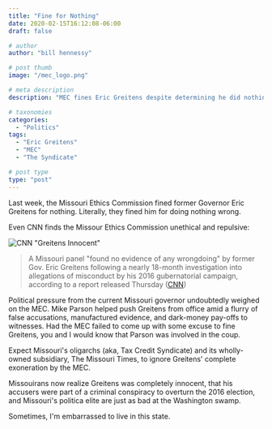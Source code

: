 ```yaml
---
title: "Fine for Nothing"
date: 2020-02-15T16:12:08-06:00
draft: false

# author
author: "bill hennessy"

# post thumb
image: "/mec_logo.png"

# meta description
description: "MEC fines Eric Greitens despite determining he did nothing wrong."

# taxonomies
categories: 
  - "Politics"
tags:
  - "Eric Greitens"
  - "MEC"
  - "The Syndicate"

# post type
type: "post"
---
```


Last week, the Missouri Ethics Commission fined former Governor Eric Greitens for nothing. Literally, they fined him for doing nothing wrong. 

Even CNN finds the Missour Ethics Commission unethical and repulsive:

![CNN "Greitens Innocent"](/images/cnn_greitens_mec.png)

> A Missouri panel "found no evidence of any wrongdoing" by former Gov. Eric Greitens following a nearly 18-month investigation into allegations of misconduct by his 2016 gubernatorial campaign, according to a report released Thursday ([CNN](https://www.cnn.com/2020/02/13/politics/eric-greitens-no-wrongdoing-investigation-missouri/index.html))

Political pressure from the current Missouri governor undoubtedly weighed on the MEC. Mike Parson helped push Greitens from office amid a flurry of false accusations, manufactured evidence, and dark-money pay-offs to witnesses. Had the MEC failed to come up with some excuse to fine Greitens, you and I would know that Parson was involved in the coup. 

Expect Missouri's oligarchs (aka, Tax Credit Syndicate) and its wholly-owned subsidiary, The Missouri Times, to ignore Greitens' complete exoneration by the MEC. 

Missouirans now realize Greitens was completely innocent, that his accusers were part of a criminal conspiracy to overturn the 2016 election, and Missouri's politica elite are just as bad at the Washington swamp. 

Sometimes, I'm embarrassed to live in this state. 